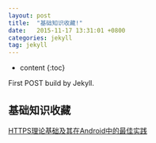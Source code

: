 ```yaml
---
layout: post
title:  "基础知识收藏!"
date:   2015-11-17 13:31:01 +0800
categories: jekyll
tag: jekyll
---
```


* content
{:toc}


First POST build by Jekyll.


基础知识收藏
------------------------
[HTTPS理论基础及其在Android中的最佳实践](http://blog.csdn.net/iispring/article/details/51615631)


[jekyll]:      http://jekyllrb.com
[jekyll-gh]:   https://github.com/jekyll/jekyll
[jekyll-help]: https://github.com/jekyll/jekyll-help
